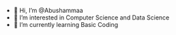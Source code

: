 - 👋 Hi, I’m @Abushammaa
- 👀 I’m interested in Computer Science and Data Science 
- 🌱 I’m currently learning Basic Coding 



<!---
Abushammaa/Abushammaa is a ✨ special ✨ repository because its `README.md` (this file) appears on your GitHub profile.
You can click the Preview link to take a look at your changes.
--->
